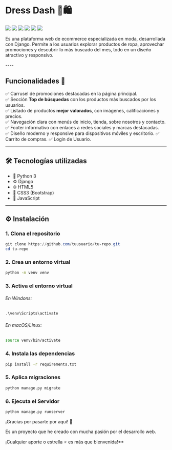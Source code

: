 
# Dress Dash  👗🛍️

![](https://img.shields.io/github/stars/pandao/editor.md.svg) ![](https://img.shields.io/github/forks/pandao/editor.md.svg) ![](https://img.shields.io/github/tag/pandao/editor.md.svg) ![](https://img.shields.io/github/release/pandao/editor.md.svg) ![](https://img.shields.io/github/issues/pandao/editor.md.svg) ![](https://img.shields.io/bower/v/editor.md.svg)

<p>
Es una plataforma web de ecommerce especializada en moda, desarrollada con Django. Permite a los usuarios explorar productos de ropa, aprovechar promociones y descubrir lo más buscado del mes, todo en un diseño atractivo y responsivo.
</p>
----

## Funcionalidades 🚀

✅ Carrusel de promociones destacadas en la página principal.  
✅ Sección **Top de búsquedas** con los productos más buscados por los usuarios.  
✅ Listado de productos **mejor valorados**, con imágenes, calificaciones y precios.  
✅ Navegación clara con menús de inicio, tienda, sobre nosotros y contacto.  
✅ Footer informativo con enlaces a redes sociales y marcas destacadas.  
✅ Diseño moderno y responsive para dispositivos móviles y escritorio.
✅ Carrito de compras.
✅ Login de Usuario.

---

## 🛠️ Tecnologías utilizadas


-  🐍 Python 3 
-  ⚙️ Django
-  🌐 HTML5
-  🎨 CSS3 (Bootstrap)
-  🎨 JavaScript

---

## ⚙️ Instalación

### 1. Clona el repositorio

```powershell
git clone https://github.com/tuusuario/tu-repo.git
cd tu-repo
```
### 2. Crea un entorno virtual
```bash
python -m venv venv
```

### 3. Activa el entorno virtual
###### En Windons:

```powershell
.\venv\Scripts\activate
```
###### En macOS/Linux:
```bash
source venv/bin/activate
```

### 4. Instala las dependencias

```bash
pip install -r requirements.txt
```
### 5. Aplica migraciones
```bash
python manage.py migrate
```
### 6. Ejecuta el Servidor
```bash
python manage.py runserver
```

¡Gracias por pasarte por aquí! 🚀

Es un proyecto que he creado con mucha pasión por el desarrollo web.

¡Cualquier aporte o estrella ⭐ es más que bienvenida!**
